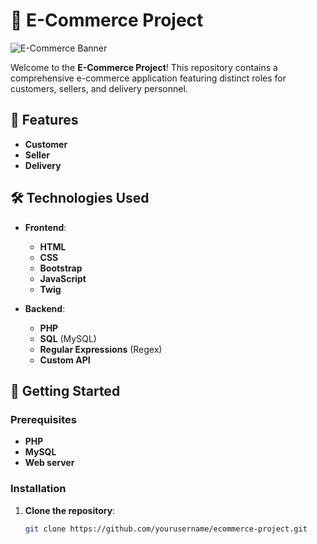 # 🛒 E-Commerce Project

![E-Commerce Banner](https://via.placeholder.com/1500x500?text=YOUR+SHOPPING+DESTINATION)

Welcome to the **E-Commerce Project**! This repository contains a comprehensive e-commerce application featuring distinct roles for customers, sellers, and delivery personnel.

## 🌟 Features

- **Customer**
- **Seller**
- **Delivery**

## 🛠️ Technologies Used

- **Frontend**:
  - **HTML**
  - **CSS**
  - **Bootstrap**
  - **JavaScript**
  - **Twig**
  
- **Backend**:
  - **PHP**
  - **SQL** (MySQL)
  - **Regular Expressions** (Regex)
  - **Custom API**

## 🚀 Getting Started

### Prerequisites

- **PHP**
- **MySQL**
- **Web server**

### Installation

1. **Clone the repository**:
   ```bash
   git clone https://github.com/yourusername/ecommerce-project.git
